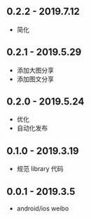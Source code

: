 ## 0.2.2 - 2019.7.12

* 简化

## 0.2.1 - 2019.5.29

* 添加大图分享
* 添加图文分享

## 0.2.0 - 2019.5.24

* 优化
* 自动化发布

## 0.1.0 - 2019.3.19

* 规范 library 代码

## 0.0.1 - 2019.3.5

* android/ios weibo
